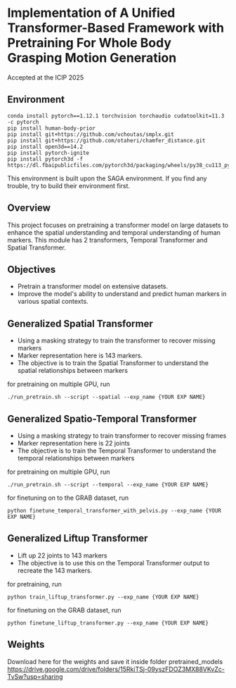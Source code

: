 # Implementation of A Unified Transformer-Based Framework with Pretraining For Whole Body Grasping Motion Generation
Accepted at the ICIP 2025

## Environment


```
conda install pytorch==1.12.1 torchvision torchaudio cudatoolkit=11.3 -c pytorch
pip install human-body-prior
pip install git+https://github.com/vchoutas/smplx.git
pip install git+https://github.com/otaheri/chamfer_distance.git
pip install open3d==14.2
pip install pytorch-ignite
pip install pytorch3d -f https://dl.fbaipublicfiles.com/pytorch3d/packaging/wheels/py38_cu113_pyt1121/download.html
```
This environment is built upon the SAGA environment. If you find any trouble, try to build their environment first. 


## Overview

This project focuses on pretraining a transformer model on large datasets to enhance the spatial understanding and temporal understanding of human markers.
This module has 2 transformers, Temporal Transformer and Spatial Transformer. 

## Objectives

- Pretrain a transformer model on extensive datasets.
- Improve the model's ability to understand and predict human markers in various spatial contexts.

## Generalized Spatial Transformer
- Using a masking strategy to train the transformer to recover missing markers 
- Marker representation here is 143 markers.
- The objective is to train the Spatial Transformer to understand the spatial relationships between markers

for pretraining on multiple GPU, run
```
./run_pretrain.sh --script --spatial --exp_name {YOUR EXP NAME}
```

## Generalized Spatio-Temporal Transformer
- Using a masking strategy to train transformer to recover missing frames 
- Marker representation here is 22 joints
- The objective is to train the Temporal Transformer to understand the temporal relationships between markers

for pretraining on multiple GPU, run 
```
./run_pretrain.sh --script --temporal --exp_name {YOUR EXP NAME}
```

for finetuning on to the GRAB dataset, run
```
python finetune_temporal_transformer_with_pelvis.py --exp_name {YOUR EXP NAME}
```


## Generalized Liftup Transformer
- Lift up 22 joints to 143 markers
- The objective is to use this on the Temporal Transformer output to recreate the 143 markers.  

for pretraining, run
```
python train_liftup_transformer.py --exp_name {YOUR EXP NAME}
```

for finetuning on the GRAB dataset, run
```
python finetune_liftup_transformer.py --exp_name {YOUR EXP NAME}
```

## Weights
Download here for the weights and save it inside folder pretrained_models https://drive.google.com/drive/folders/15RkiTSj-09yszFDOZ3MX88VKvZc-TvSw?usp=sharing
